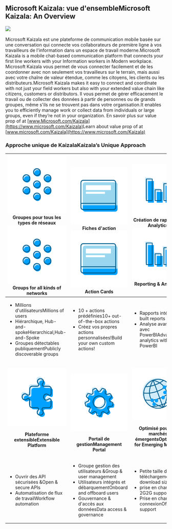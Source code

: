 ## <a name="microsoft-kaizala-an-overview"></a><span data-ttu-id="ab7cf-101">Microsoft Kaizala: vue d'ensemble</span><span class="sxs-lookup"><span data-stu-id="ab7cf-101">Microsoft Kaizala: An Overview</span></span>
![](Images/Microsoft%20kaizala%20overview.png)

<span data-ttu-id="ab7cf-102">Microsoft Kaizala est une plateforme de communication mobile basée sur une conversation qui connecte vos collaborateurs de première ligne à vos travailleurs de l'information dans un espace de travail moderne.</span><span class="sxs-lookup"><span data-stu-id="ab7cf-102">Microsoft Kaizala is a mobile chat-based communication platform that connects your first line workers with your Information workers in Modern workplace.</span></span> <span data-ttu-id="ab7cf-103">Microsoft Kaizala vous permet de vous connecter facilement et de les coordonner avec non seulement vos travailleurs sur le terrain, mais aussi avec votre chaîne de valeur étendue, comme les citoyens, les clients ou les distributeurs.</span><span class="sxs-lookup"><span data-stu-id="ab7cf-103">Microsoft Kaizala makes it easy to connect and coordinate with not just your field workers but also with your extended value chain like citizens, customers or distributors.</span></span> <span data-ttu-id="ab7cf-104">Il vous permet de gérer efficacement le travail ou de collecter des données à partir de personnes ou de grands groupes, même s'ils ne se trouvent pas dans votre organisation.</span><span class="sxs-lookup"><span data-stu-id="ab7cf-104">It enables you to efficiently manage work or collect data from individuals or large groups, even if they’re not in your organization.</span></span>
<span data-ttu-id="ab7cf-105">En savoir plus sur value prop of at [www.Microsoft.com/Kaizala](https://www.microsoft.com/Kaizala)</span><span class="sxs-lookup"><span data-stu-id="ab7cf-105">Learn about value prop of at [www.microsoft.com/Kaizala](https://www.microsoft.com/Kaizala)</span></span> 

### <a name="kaizalas-unique-approach"></a><span data-ttu-id="ab7cf-106">Approche unique de Kaizala</span><span class="sxs-lookup"><span data-stu-id="ab7cf-106">Kaizala’s Unique Approach</span></span>


| <span data-ttu-id="ab7cf-107"><a href="GroupsinKaizala.md"> ![](Images/Groups.png) </a> Groupes pour tous les types de réseaux</span><span class="sxs-lookup"><span data-stu-id="ab7cf-107"><a href="GroupsinKaizala.md"> ![](Images/Groups.png)</a> Groups for all kinds of networks</span></span> | <br><br><span data-ttu-id="ab7cf-108"><a href="KaizalaActionCards.md">![](Images/Actioncards.png)</a>Fiches d'action</span><span class="sxs-lookup"><span data-stu-id="ab7cf-108"><a href="KaizalaActionCards.md">![](Images/Actioncards.png)</a> Action Cards</span></span> |<span data-ttu-id="ab7cf-109"><a href="https://support.office.com/en-us/article/kaizala-reports-93e22838-5c18-4181-8d12-eca6c0b4019c?ui=en-US&rs=en-US&ad=US "> ![](Images/ReportingAnalytics.png) </a> Création de rapports & Analytics</span><span class="sxs-lookup"><span data-stu-id="ab7cf-109"><a href="https://support.office.com/en-us/article/kaizala-reports-93e22838-5c18-4181-8d12-eca6c0b4019c?ui=en-US&rs=en-US&ad=US "> ![](Images/ReportingAnalytics.png)</a> Reporting & Analytics</span></span> |
| ------------- | ------------- |------------- |
| <ul><li><span data-ttu-id="ab7cf-110">Millions d'utilisateurs</span><span class="sxs-lookup"><span data-stu-id="ab7cf-110">Millions of users</span></span></li><li><span data-ttu-id="ab7cf-111">Hiérarchique, Hub-and-spoke</span><span class="sxs-lookup"><span data-stu-id="ab7cf-111">Hierarchical,Hub-and-Spoke</span></span></li><li><span data-ttu-id="ab7cf-112">Groupes détectables publiquement</span><span class="sxs-lookup"><span data-stu-id="ab7cf-112">Publicly discoverable groups</span></span></li></ul>|<ul><li><span data-ttu-id="ab7cf-113">10 + actions prédéfinies</span><span class="sxs-lookup"><span data-stu-id="ab7cf-113">10+ out-of-the-box actions</span></span></li><li><span data-ttu-id="ab7cf-114">Créez vos propres actions personnalisées!</span><span class="sxs-lookup"><span data-stu-id="ab7cf-114">Build your own custom actions!</span></span></li></ul>|<ul><li><span data-ttu-id="ab7cf-115">Rapports intégrés</span><span class="sxs-lookup"><span data-stu-id="ab7cf-115">In-built reports</span></span></li><li><span data-ttu-id="ab7cf-116">Analyse avancée avec PowerBI</span><span class="sxs-lookup"><span data-stu-id="ab7cf-116">Advanced analytics with PowerBI</span></span></li></ul>|
| <a href="https://docs.microsoft.com/en-us/kaizala/connectors/setup">![](Images/ExtensiblePlatform.png)</a><p align="center"><span data-ttu-id="ab7cf-117"><b>Plateforme extensible</b></span><span class="sxs-lookup"><span data-stu-id="ab7cf-117"><b>Extensible Platform </b></span></span></p> | <br><br><a href="KaizalaManagementPortal.md">![](Images/ManagementPortal.png)</a> <p align="center"><span data-ttu-id="ab7cf-118"><b>Portail de gestion</b></span><span class="sxs-lookup"><span data-stu-id="ab7cf-118"><b>Management Portal </b></span></span></p> | <a href="https://www.microsoft.com/kaizala">![](Images/Optimized.png)</a><p align="center"><span data-ttu-id="ab7cf-119"><b>Optimisé pour les marchés émergents</b></span><span class="sxs-lookup"><span data-stu-id="ab7cf-119"><b>Optimized for Emerging Markets </b></span></span></p> |
| <ul><li><span data-ttu-id="ab7cf-120">Ouvrir des API sécurisées &</span><span class="sxs-lookup"><span data-stu-id="ab7cf-120">Open & secure APIs</span></span> </li><li><span data-ttu-id="ab7cf-121">Automatisation de flux de travail</span><span class="sxs-lookup"><span data-stu-id="ab7cf-121">Workflow automation</span></span></li></ul>|<ul><li><span data-ttu-id="ab7cf-122">Groupe gestion des utilisateurs &</span><span class="sxs-lookup"><span data-stu-id="ab7cf-122">Group & user management</span></span></li><li><span data-ttu-id="ab7cf-123">Utilisateurs intégrés et débarquement</span><span class="sxs-lookup"><span data-stu-id="ab7cf-123">Onboard and offboard users</span></span></li><li><span data-ttu-id="ab7cf-124">Gouvernance & d'accès aux données</span><span class="sxs-lookup"><span data-stu-id="ab7cf-124">Data access & governance</span></span></li></ul>|<ul><li><span data-ttu-id="ab7cf-125">Petite taille de téléchargement</span><span class="sxs-lookup"><span data-stu-id="ab7cf-125">Small download size</span></span></li><li><span data-ttu-id="ab7cf-126">prise en charge 2G</span><span class="sxs-lookup"><span data-stu-id="ab7cf-126">2G support</span></span></li><li><span data-ttu-id="ab7cf-127">Prise en charge hors connexion</span><span class="sxs-lookup"><span data-stu-id="ab7cf-127">Offline support</span></span></li></ul>|
